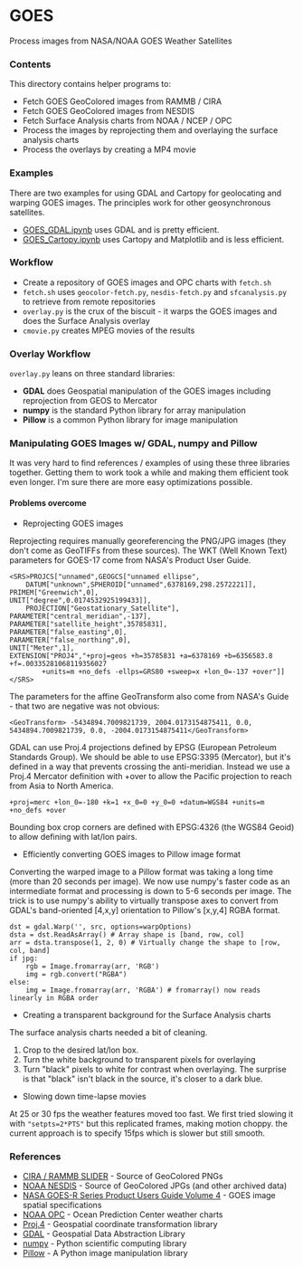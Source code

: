 # GOES
Process images from NASA/NOAA GOES Weather Satellites

### Contents

This directory contains helper programs to:

* Fetch GOES GeoColored images from RAMMB / CIRA
* Fetch GOES GeoColored images from NESDIS
* Fetch Surface Analysis charts from NOAA / NCEP / OPC
* Process the images by reprojecting them and overlaying the surface analysis charts
* Process the overlays by creating a MP4 movie

### Examples
There are two examples for using GDAL and Cartopy for geolocating and warping GOES images. The principles work for other geosynchronous satellites.

* [GOES_GDAL.ipynb](GOES_GDAL.ipynb) uses GDAL and is pretty efficient.
* [GOES_Cartopy.ipynb](GOES_Cartopy.ipynb) uses Cartopy and Matplotlib and is less efficient.

### Workflow

* Create a repository of GOES images and OPC charts with `fetch.sh`
* `fetch.sh` uses `geocolor-fetch.py`, `nesdis-fetch.py` and `sfcanalysis.py` to retrieve from remote repositories
* `overlay.py` is the crux of the biscuit - it warps the GOES images and does the Surface Analysis overlay
* `cmovie.py` creates MPEG movies of the results

### Overlay Workflow

`overlay.py` leans on three standard libraries:

* **GDAL** does Geospatial manipulation of the GOES images including reprojection from GEOS to Mercator
* **numpy** is the standard Python library for array manipulation
* **Pillow** is a common Python library for image manipulation

### Manipulating GOES Images w/ GDAL, numpy and Pillow
It was very hard to find references / examples of using these three libraries together.
Getting them to work took a while and making them efficient took even longer.
I'm sure there are more easy optimizations possible.

#### Problems overcome
* Reprojecting GOES images

Reprojecting requires manually georeferencing the PNG/JPG images (they don't come as GeoTIFFs from these sources).
The WKT (Well Known Text) parameters for GOES-17 come from NASA's Product User Guide.

    <SRS>PROJCS["unnamed",GEOGCS["unnamed ellipse",
        DATUM["unknown",SPHEROID["unnamed",6378169,298.2572221]],
	PRIMEM["Greenwich",0],
	UNIT["degree",0.0174532925199433]],
        PROJECTION["Geostationary_Satellite"],
	PARAMETER["central_meridian",-137],
	PARAMETER["satellite_height",35785831],
	PARAMETER["false_easting",0],
	PARAMETER["false_northing",0],
	UNIT["Meter",1],
	EXTENSION["PROJ4","+proj=geos +h=35785831 +a=6378169 +b=6356583.8 +f=.00335281068119356027
            +units=m +no_defs -ellps=GRS80 +sweep=x +lon_0=-137 +over"]]
    </SRS>

The parameters for the affine GeoTransform also come from NASA's Guide - that two are negative was not obvious:

    <GeoTransform> -5434894.7009821739, 2004.0173154875411, 0.0, 5434894.7009821739, 0.0, -2004.0173154875411</GeoTransform>

GDAL can use Proj.4 projections defined by EPSG (European Petroleum Standards Group).
We should be able to use EPSG:3395 (Mercator), but it's defined in a way that prevents crossing the anti-meridian.
Instead we use a Proj.4 Mercator definition with +over to allow the Pacific projection to reach from Asia to North America.

    +proj=merc +lon_0=-180 +k=1 +x_0=0 +y_0=0 +datum=WGS84 +units=m +no_defs +over

Bounding box crop corners are defined with EPSG:4326 (the WGS84 Geoid) to allow defining with lat/lon pairs.

* Efficiently converting GOES images to Pillow image format

Converting the warped image to a Pillow format was taking a long time (more than 20 seconds per image).
We now use numpy's faster code as an intermediate format and processing is down to 5-6 seconds per image.
The trick is to use numpy's ability to virtually transpose axes to convert from GDAL's band-oriented [4,x,y]
orientation to Pillow's [x,y,4] RGBA format.

    dst = gdal.Warp('', src, options=warpOptions)
    dsta = dst.ReadAsArray() # Array shape is [band, row, col]
    arr = dsta.transpose(1, 2, 0) # Virtually change the shape to [row, col, band]
    if jpg:
        rgb = Image.fromarray(arr, 'RGB')
        img = rgb.convert("RGBA")
    else:
        img = Image.fromarray(arr, 'RGBA') # fromarray() now reads linearly in RGBA order

* Creating a transparent background for the Surface Analysis charts

The surface analysis charts needed a bit of cleaning.
1. Crop to the desired lat/lon box.
2. Turn the white background to transparent pixels for overlaying
3. Turn "black" pixels to white for contrast when overlaying.
The surprise is that "black" isn't black in the source, it's closer to a dark blue.

* Slowing down time-lapse movies

At 25 or 30 fps the weather features moved too fast.
We first tried slowing it with `"setpts=2*PTS"` but this replicated frames, making motion choppy.
the current approach is to specify 15fps which is slower but still smooth.

### References
* [CIRA / RAMMB SLIDER](http://rammb-slider.cira.colostate.edu) - Source of GeoColored PNGs
* [NOAA NESDIS](nesdis.noaa.gov) - Source of GeoColored JPGs (and other archived data)
* [NASA GOES-R Series Product Users Guide Volume 4](https://www.goes-r.gov/users/docs/PUG-GRB-vol4.pdf) - GOES image spatial specifications
* [NOAA OPC](https://opc.ncep.noaa.gov) - Ocean Prediction Center weather charts
* [Proj.4](https://proj4.org) - Geospatial coordinate transformation library
* [GDAL](https://www.gdal.org) - Geospatial Data Abstraction Library
* [numpy](http://www.numpy.org) - Python scientific computing library
* [Pillow](https://pillow.readthedocs.io/en/3.1.x/index.html) - A Python image manipulation library
